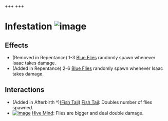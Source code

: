 +++
+++

 # Infestation ![image](/image/Infestation.png) 


Effects
---------


* (Removed in Repentance) 1-3 [Blue Flies](/wiki/Blue_Fly "Blue Fly") randomly spawn whenever Isaac takes damage.
* (Added in Repentance) 2-6 [Blue Flies](/wiki/Blue_Fly "Blue Fly") randomly spawn whenever Isaac takes damage.


Interactions
--------------


* (Added in Afterbirth †)[(Fish Tail)](/wiki/Fish_Tail "Fish Tail") [Fish Tail](/wiki/Fish_Tail "Fish Tail"): Doubles number of flies spawned.
* [![image](/image/Hive_Mind.png)](/wiki/Hive_Mind "Hive Mind") [Hive Mind](/wiki/Hive_Mind "Hive Mind"): Flies are bigger and deal double damage.


